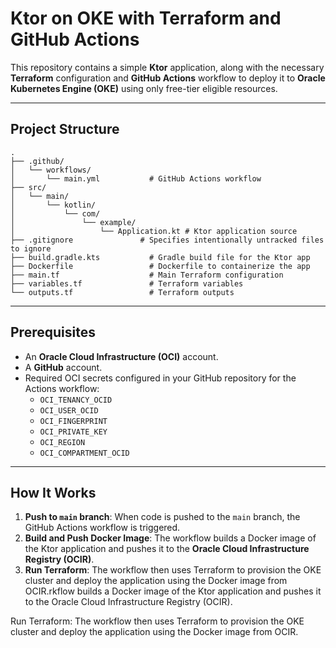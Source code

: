 # Ktor on OKE with Terraform and GitHub Actions

This repository contains a simple **Ktor** application, along with the necessary **Terraform** configuration and **GitHub Actions** workflow to deploy it to **Oracle Kubernetes Engine (OKE)** using only free-tier eligible resources.

-----

## Project Structure

```
.
├── .github/
│   └── workflows/
│       └── main.yml           # GitHub Actions workflow
├── src/
│   └── main/
│       └── kotlin/
│           └── com/
│               └── example/
│                   └── Application.kt # Ktor application source
├── .gitignore               # Specifies intentionally untracked files to ignore
├── build.gradle.kts           # Gradle build file for the Ktor app
├── Dockerfile                 # Dockerfile to containerize the app
├── main.tf                    # Main Terraform configuration
├── variables.tf               # Terraform variables
└── outputs.tf                 # Terraform outputs
```

-----

## Prerequisites

  * An **Oracle Cloud Infrastructure (OCI)** account.
  * A **GitHub** account.
  * Required OCI secrets configured in your GitHub repository for the Actions workflow:
      * `OCI_TENANCY_OCID`
      * `OCI_USER_OCID`
      * `OCI_FINGERPRINT`
      * `OCI_PRIVATE_KEY`
      * `OCI_REGION`
      * `OCI_COMPARTMENT_OCID`

-----

## How It Works

1.  **Push to `main` branch**: When code is pushed to the `main` branch, the GitHub Actions workflow is triggered.
2.  **Build and Push Docker Image**: The workflow builds a Docker image of the Ktor application and pushes it to the **Oracle Cloud Infrastructure Registry (OCIR)**.
3.  **Run Terraform**: The workflow then uses Terraform to provision the OKE cluster and deploy the application using the Docker image from OCIR.rkflow builds a Docker image of the Ktor application and pushes it to the Oracle Cloud Infrastructure Registry (OCIR).

Run Terraform: The workflow then uses Terraform to provision the OKE cluster and deploy the application using the Docker image from OCIR.
